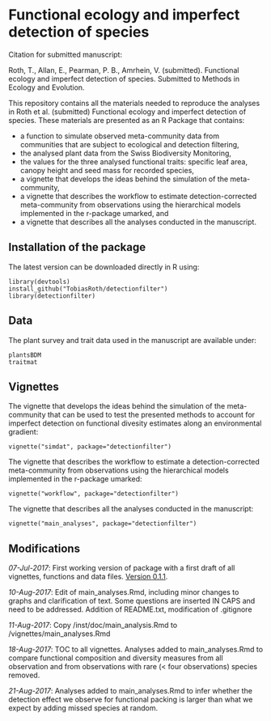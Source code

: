 # Functional ecology and imperfect detection of species

Citation for submitted manuscript:

Roth, T., Allan, E., Pearman, P. B., Amrhein, V. (submitted). Functional ecology and imperfect detection of species. Submitted to Methods in Ecology and Evolution.

This repository contains all the materials needed to reproduce the analyses in Roth et al. (submitted) Functional ecology and imperfect detection of species. These materials are presented as an R Package that contains:

- a function to simulate observed meta-community data from communities that are subject to ecological and detection filtering, 
- the analysed plant data from the Swiss Biodiversity Monitoring, 
- the values for the three analysed functional traits: specific leaf area, canopy height and seed mass for recorded species, 
- a vignette that develops the ideas behind the simulation of the meta-community, 
- a vignette that describes the workflow to estimate detection-corrected meta-community from observations using the hierarchical models implemented in the r-package umarked, and
- a vignette that describes all the analyses conducted in the manuscript.

## Installation of the package

The latest version can be downloaded directly in R using:

````
library(devtools)
install_github("TobiasRoth/detectionfilter")
library(detectionfilter)
````

## Data

The plant survey and trait data used in the manuscript are available under:

````
plantsBDM 
traitmat
````

## Vignettes

The vignette that develops the ideas behind the simulation of the meta-community that can be used to test the presented methods to account for imperfect detection on functional divesity estimates along an environmental gradient:

````
vignette("simdat", package="detectionfilter")
````

The vignette that describes the workflow to estimate a detection-corrected meta-community from observations using the hierarchical models implemented in the r-package umarked:

````
vignette("workflow", package="detectionfilter")
````

The vignette that describes all the analyses conducted in the manuscript:

````
vignette("main_analyses", package="detectionfilter")
````

## Modifications
*07-Jul-2017*: First working version of package with a first draft of all vignettes, functions and data files. [Version 0.1.1](https://github.com/TobiasRoth/detectionfilter/releases/tag/0.0.1).

*10-Aug-2017*: Edit of main_analyses.Rmd, including minor changes to graphs and clarification of text.  Some questions are inserted IN CAPS and need to be addressed. Addition of README.txt, modification of .gitignore

*11-Aug-2017*: Copy /inst/doc/main_analysis.Rmd to /vignettes/main_analyses.Rmd

*18-Aug-2017*: TOC to all vignettes. Analyses added to main_analyses.Rmd to compare functional composition and diversity measures from all observation and from observations with rare (< four observations) species removed. 

*21-Aug-2017*: Analyses added to main_analyses.Rmd to infer whether the detection effect we observe for functional packing is larger than what we expect by adding missed species at random. 
